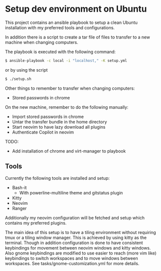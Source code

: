 Setup dev environment on Ubuntu
===============================

This project contains an ansible playbook to setup a clean Ubuntu installation
with my preferred tools and configurations.

In addition there is a script to create a tar file of files to transfer to
a new machine when changing computers.

The playbook is executed with the following command:

```bash
$ ansible-playbook -c local -i "localhost," -K setup.yml
```
or by using the script
```bash
$ ./setup.sh
```

Other things to remember to transfer when changing computers:
- Stored passwords in chrome

On the new machine, remember to do the following manually:
- Import stored passwords in chrome
- Untar the transfer bundle in the home directory
- Start neovim to have lazy download all plugins
- Authenticate Copilot in neovim

TODO:
- Add installation of chrome and virt-manager to playbook

## Tools

Currently the following tools are installed and setup:
- Bash-it
  - With powerline-multiline theme and gitstatus plugin
- Kitty
- Neovim
- Ranger

Additionally my neovim configuration will be fetched and setup which contains
my preferred plugins.

The main idea of this setup is to have a tiling environment without requiring
tmux or a tiling window manager.
This is achieved by using kitty as the terminal.
Though in addition configuration is done to have consistent keybindings for
movement between neovim windows and kitty windows. Also gnome keybindings are
modified to use easier to reach (more vim like) keybindings to switch workspaces
and to move windows between workspaces. See tasks/gnome-customization.yml for
more details.
